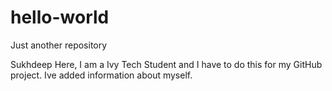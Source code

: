 # hello-world
Just another repository


Sukhdeep Here, I am a Ivy Tech Student and I have to do this for my GitHub project. 
Ive added information about myself. 
